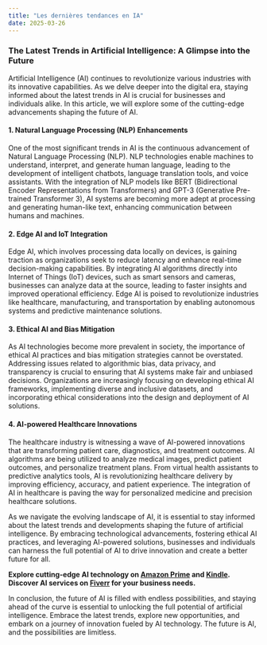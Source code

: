 ```yaml
---
title: "Les dernières tendances en IA"
date: 2025-03-26
---
```


### The Latest Trends in Artificial Intelligence: A Glimpse into the Future

Artificial Intelligence (AI) continues to revolutionize various industries with its innovative capabilities. As we delve deeper into the digital era, staying informed about the latest trends in AI is crucial for businesses and individuals alike. In this article, we will explore some of the cutting-edge advancements shaping the future of AI.

#### **1. Natural Language Processing (NLP) Enhancements**

One of the most significant trends in AI is the continuous advancement of Natural Language Processing (NLP). NLP technologies enable machines to understand, interpret, and generate human language, leading to the development of intelligent chatbots, language translation tools, and voice assistants. With the integration of NLP models like BERT (Bidirectional Encoder Representations from Transformers) and GPT-3 (Generative Pre-trained Transformer 3), AI systems are becoming more adept at processing and generating human-like text, enhancing communication between humans and machines.

#### **2. Edge AI and IoT Integration**

Edge AI, which involves processing data locally on devices, is gaining traction as organizations seek to reduce latency and enhance real-time decision-making capabilities. By integrating AI algorithms directly into Internet of Things (IoT) devices, such as smart sensors and cameras, businesses can analyze data at the source, leading to faster insights and improved operational efficiency. Edge AI is poised to revolutionize industries like healthcare, manufacturing, and transportation by enabling autonomous systems and predictive maintenance solutions.

#### **3. Ethical AI and Bias Mitigation**

As AI technologies become more prevalent in society, the importance of ethical AI practices and bias mitigation strategies cannot be overstated. Addressing issues related to algorithmic bias, data privacy, and transparency is crucial to ensuring that AI systems make fair and unbiased decisions. Organizations are increasingly focusing on developing ethical AI frameworks, implementing diverse and inclusive datasets, and incorporating ethical considerations into the design and deployment of AI solutions.

#### **4. AI-powered Healthcare Innovations**

The healthcare industry is witnessing a wave of AI-powered innovations that are transforming patient care, diagnostics, and treatment outcomes. AI algorithms are being utilized to analyze medical images, predict patient outcomes, and personalize treatment plans. From virtual health assistants to predictive analytics tools, AI is revolutionizing healthcare delivery by improving efficiency, accuracy, and patient experience. The integration of AI in healthcare is paving the way for personalized medicine and precision healthcare solutions.

As we navigate the evolving landscape of AI, it is essential to stay informed about the latest trends and developments shaping the future of artificial intelligence. By embracing technological advancements, fostering ethical AI practices, and leveraging AI-powered solutions, businesses and individuals can harness the full potential of AI to drive innovation and create a better future for all.

**Explore cutting-edge AI technology on [Amazon Prime](https://www.amazon.fr/amazonprime?_encoding=UTF8&primeCampaignId=prime_assoc_ft&tag=zenzen0d-21France) and [Kindle](https://www.amazon.fr/kindle-dbs/hz/signup?tag=zenzen0d-21France). Discover AI services on [Fiverr](https://go.fiverr.com/visit/?bta=1071918&brand=fiverrmarketplace) for your business needs.**

In conclusion, the future of AI is filled with endless possibilities, and staying ahead of the curve is essential to unlocking the full potential of artificial intelligence. Embrace the latest trends, explore new opportunities, and embark on a journey of innovation fueled by AI technology. The future is AI, and the possibilities are limitless.